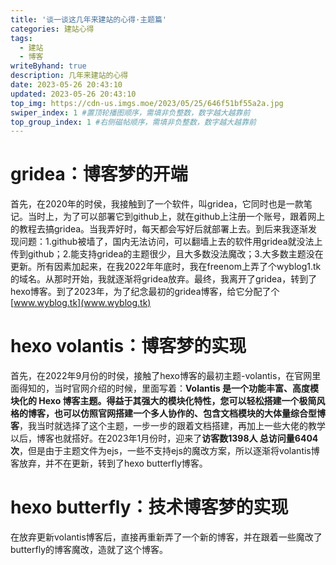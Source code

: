 ```yaml
---
title: '谈一谈这几年来建站的心得·主题篇'
categories: 建站心得
tags:
  - 建站
  - 博客
writeByhand: true
description: 几年来建站的心得
date: 2023-05-26 20:43:10
updated: 2023-05-26 20:43:10
top_img: https://cdn-us.imgs.moe/2023/05/25/646f51bf55a2a.jpg
swiper_index: 1 #置顶轮播图顺序，需填非负整数，数字越大越靠前
top_group_index: 1 #右侧磁帖顺序，需填非负整数，数字越大越靠前
---
```


# gridea：博客梦的开端
首先，在2020年的时侯，我接触到了一个软件，叫gridea，它同时也是一款笔记。当时上，为了可以部署它到github上，就在github上注册一个账号，跟着网上的教程去搞gridea。当我弄好时，每天都会写好后就部署上去。到后来我逐渐发现问题：1.github被墙了，国内无法访问，可以翻墙上去的软件用gridea就没法上传到github；2.能支持gridea的主题很少，且大多数没法魔改；3.大多数主题没在更新。所有因素加起来，在我2022年年底时，我在freenom上弄了个wyblog1.tk的域名。从那时开始，我就逐渐将gridea放弃。最终，我离开了gridea，转到了hexo博客。到了2023年，为了纪念最初的gridea博客，给它分配了个[www.wyblog.tk](www.wyblog.tk)
# hexo volantis：博客梦的实现
首先，在2022年9月份的时侯，接触了hexo博客的最初主题-volantis，在官网里面得知的，当时官网介绍的时候，里面写着：**Volantis 是一个功能丰富、高度模块化的 Hexo 博客主题。得益于其强大的模块化特性，您可以轻松搭建一个极简风格的博客，也可以仿照官网搭建一个多人协作的、包含文档模块的大体量综合型博客**，我当时就选择了这个主题，一步一步的跟着文档搭建，再加上一些大佬的教学以后，博客也就搭好。在2023年1月份时，迎来了**访客数1398人 总访问量6404次**，但是由于主题文件为ejs，一些不支持ejs的魔改方案，所以逐渐将volantis博客放弃，并不在更新，转到了hexo butterfly博客。
# hexo butterfly：技术博客梦的实现
在放弃更新volantis博客后，直接再重新弄了一个新的博客，并在跟着一些魔改了butterfly的博客魔改，造就了这个博客。
